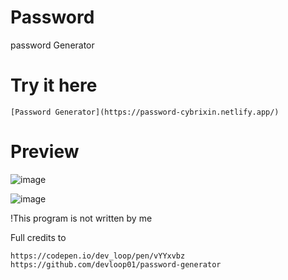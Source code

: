 # Password
password Generator

# Try it here

    [Password Generator](https://password-cybrixin.netlify.app/)

# Preview

![image](https://user-images.githubusercontent.com/101945037/232111367-aa9f44f4-83b7-4ad6-a36e-1442390a6472.png)


![image](https://user-images.githubusercontent.com/101945037/232111410-a7efa95d-9f42-4d3b-acfd-f6f9f5169793.png)





!This program is not written by me 

Full credits to

    https://codepen.io/dev_loop/pen/vYYxvbz
    https://github.com/devloop01/password-generator

